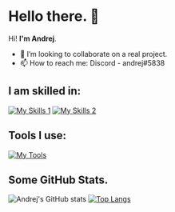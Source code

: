 # Hello there. 👋

Hi! **I'm Andrej**.
 
- 👯 I’m looking to collaborate on a real project.
- 📫 How to reach me: Discord - andrej#5838

## I am skilled in:
[![My Skills 1](https://skillicons.dev/icons?i=c,cpp,cs,python,arduino)](https://skillicons.dev)
[![My Skills 2](https://skillicons.dev/icons?i=html,css,js,ts,react,firebase,materialui,nodejs,mongodb)](https://skillicons.dev)

## Tools I use:
[![My Tools](https://skillicons.dev/icons?i=vscode,vs,ps,ai,pr,arduino)](https://skillicons.dev)

## Some GitHub Stats.
![Andrej's GitHub stats](https://github-readme-stats.vercel.app/api?username=AndrejStojkovic&show_icons=true&theme=radical)
[![Top Langs](https://github-readme-stats.vercel.app/api/top-langs/?username=anuraghazra&layout=compact)](https://github.com/anuraghazra/github-readme-stats)
